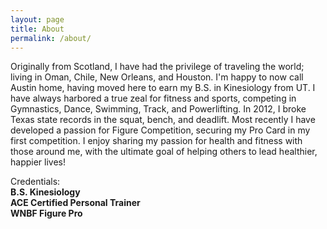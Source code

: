 ```yaml
---
layout: page
title: About
permalink: /about/
---
```

Originally from Scotland, I have had the privilege of traveling the world; living in Oman, Chile, New Orleans, and Houston. I'm happy to now call Austin home, having moved here to earn my B.S. in Kinesiology from UT. I have always harbored a true zeal for fitness and sports, competing in Gymnastics, Dance, Swimming, Track, and Powerlifting. In 2012, I broke Texas state records in the squat, bench, and deadlift. Most recently I have developed a passion for Figure Competition, securing my Pro Card in my first competition. I enjoy sharing my passion for health and fitness with those around me, with the ultimate goal of helping others to lead healthier, happier lives!

Credentials:  
**B.S. Kinesiology**  
**ACE Certified Personal Trainer**  
**WNBF Figure Pro**


